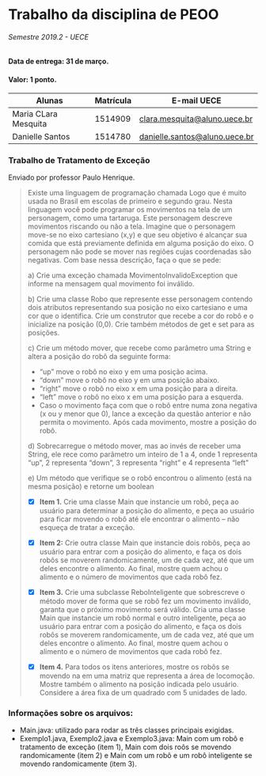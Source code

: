 # Trabalho da disciplina de PEOO
###### Semestre 2019.2 - UECE

#### **Data de entrega:** 31 de março.
#### Valor: 1 ponto.

|   Alunas             | Matrícula |   E-mail UECE                 |
|----------------------|-----------|-------------------------------|
| Maria CLara Mesquita |  1514909  |  clara.mesquita@aluno.uece.br |
| Danielle Santos      |  1514780  | danielle.santos@aluno.uece.br |

### Trabalho de Tratamento de Exceção 
Enviado por professor Paulo Henrique.

>Existe uma linguagem de programação chamada Logo que é muito usada no Brasil em escolas de primeiro e segundo grau. Nesta linguagem você pode programar os movimentos na tela de um personagem, como uma tartaruga. Este personagem descreve movimentos riscando ou não a tela. Imagine que o personagem move-se no eixo cartesiano (x,y) e que seu objetivo é alcançar sua comida que está previamente definida em alguma posição do eixo. O personagem não pode se mover nas regiões cujas coordenadas são negativas. Com base nessa descrição, faça o que se pede:
>
>a) Crie uma exceção chamada MovimentoInvalidoException que informe na mensagem qual movimento foi inválido.
>
>b) Crie uma classe Robo que represente esse personagem contendo dois atributos representando sua posição no eixo cartesiano e uma cor que o identifica. Crie um construtor que recebe a cor do robô e o inicialize na posição (0,0). Crie também métodos de get e set para as posições.
>
>c) Crie um método mover, que recebe como parâmetro uma String e altera a posição do robô da seguinte forma:
>
>- “up” move o robô no eixo y em uma posição acima.
>- “down” move o robô no eixo y em uma posição abaixo.
>- “right” move o robô no eixo x em uma posição para a direita.
>- “left” move o robô no eixo x em uma posição para a esquerda.
>- Caso o movimento faça com que o robô entre numa zona negativa (x ou y menor que 0), lance a exceção da questão anterior e não permita o movimento. Após cada movimento, mostre a posição do robô.
>
>d) Sobrecarregue o método mover, mas ao invés de receber uma String, ele rece como parâmetro um inteiro de 1 a 4, onde 1 representa “up”, 2 representa “down”, 3 representa “right” e 4 representa “left”
>
>e) Um método que verifique se o robô encontrou o alimento (está na mesma posição) e retorne um boolean
>
> - [x] **Item 1.** Crie uma classe Main que instancie um robô, peça ao usuário para determinar a posição do alimento, e peça ao usuário para ficar movendo o robô até ele encontrar o alimento – não esqueça de tratar a exceção.
>
> - [x] **Item 2:** Crie outra classe Main que instancie dois robôs, peça ao usuário para entrar com a posição do alimento, e faça os dois robôs se moverem randomicamente, um de cada vez, até que um deles encontre o alimento. Ao final, mostre quem achou o alimento e o número de movimentos que cada robô fez.
>
> - [x] **Item 3.** Crie uma subclasse ReboInteligente que sobrescreve o método mover de forma que se robô fez um movimento inválido, garanta que o próximo movimento será válido. Cria uma classe Main que instancie um robô normal e outro inteligente, peça ao usuário para entrar com a posição do alimento, e faça os dois robôs se moverem randomicamente, um de cada vez, até que um deles encontre o alimento. Ao final, mostre quem achou o alimento e o número de movimentos que cada robô fez.
>
> - [x] **Item 4.** Para todos os itens anteriores, mostre os robôs se movendo na em uma matriz que representa a área de locomoção. Mostre também o alimento na posição indicada pelo usuário. Considere a área fixa de um quadrado com 5 unidades de lado.

### Informações sobre os arquivos:
- Main.java: utilizado para rodar as três classes principais exigidas.
- Exemplo1.java, Exemplo2.java e Exemplo3.java: Main com um robô e tratamento de exceção (item 1), Main com dois roôs se movendo randomicamente (item 2) e Main com um robô e um robô inteligente se movendo randomicamente (item 3).
